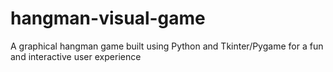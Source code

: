 # hangman-visual-game
A graphical hangman game built using Python and Tkinter/Pygame for a fun and interactive user experience
